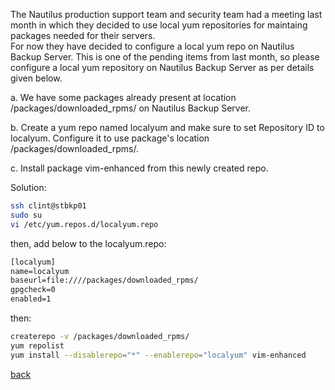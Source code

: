 The Nautilus production support team and security team had a meeting last month in which they decided to use local yum repositories for maintaing packages needed for their servers.  
For now they have decided to configure a local yum repo on Nautilus Backup Server. This is one of the pending items from last month, so please configure a local yum repository on Nautilus Backup Server as per details given below.  

a. We have some packages already present at location /packages/downloaded_rpms/ on Nautilus Backup Server.  

b. Create a yum repo named localyum and make sure to set Repository ID to localyum. Configure it to use package's location /packages/downloaded_rpms/.  

c. Install package vim-enhanced from this newly created repo.  

Solution:  
```bash
ssh clint@stbkp01
sudo su
vi /etc/yum.repos.d/localyum.repo
```  
then, add below to the localyum.repo:  
```txt
[localyum]
name=localyum
baseurl=file:////packages/downloaded_rpms/
gpgcheck=0
enabled=1
```

then:  
```bash
createrepo -v /packages/downloaded_rpms/
yum repolist
yum install --disablerepo="*" --enablerepo="localyum" vim-enhanced
```

[back](https://github.com/MederD/Kodekloud-Engineer-Tasks) 

